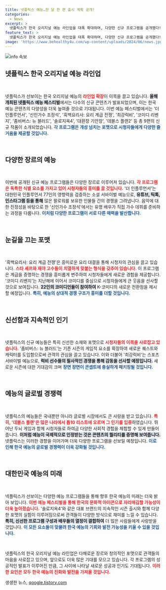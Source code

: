 ```yaml
---
title: 넷플릭스 예능…한 달 한 편 출시 계획 공개!
categories:
  - News
excerpt: >
  넷플릭스가 한국 오리지널 예능 라인업을 대폭 확대하며, 다양한 신규 프로그램을 공개했다! 더 인플루언서부터 최강럭비까지, 기대되는 9편의 라인업을 만나보세요!
feature_text: >
  넷플릭스가 한국 오리지널 예능 라인업을 대폭 확대하며, 다양한 신규 프로그램을 공개했다! 더 인플루언서부터 최강럭비까지, 기대되는 9편의 라인업을 만나보세요!
image: 'https://www.behealthy4u.com/wp-content/uploads/2024/06/news.jpg'
---
```


<p><img src="https://www.behealthy4u.com/wp-content/uploads/2024/06/news.jpg" alt="info 속보" /></p>

<h2 data-ke-size="size26">넷플릭스 한국 오리지널 예능 라인업</h2>

<p data-ke-size="size16">&nbsp;</p>

<p>넷플릭스가 선보이는 한국 오리지널 예능의 <b><span style="color: #ee2323;">라인업 확장</span></b>이 이목을 끌고 있습니다. <b><span style="background-color: #21538527;">올해 개최된 넷플릭스 예능 페스티벌</span></b>에서는 다수의 신규 콘텐츠가 발표되었으며, 이는 한국 예능 콘텐츠의 다양성을 더욱 높여줄 것으로 기대됩니다. 이번 예능 페스티벌에서는 '더 인플루언서', '신인가수 조정석', '흑백요리사: 요리 계급 전쟁', '최강럭비', '코미디 리벤지', '좀비버스: 뉴 블러드', '솔로지옥4', '대환장 기안장', '데블스 플랜2' 등 총 9편의 신규 작품이 소개되었습니다. <b><span style="color: #1a5490;">각 프로그램은 개성 넘치는 포맷으로 시청자들에게 다양한 즐거움을 제공할 것입니다.</span></b> </p>

<p data-ke-size="size16">&nbsp;</p>

<h2 data-ke-size="size26">다양한 장르의 예능</h2>

<p data-ke-size="size16">&nbsp;</p>

<p>이번에 공개된 신규 예능 프로그램들은 다양한 장르로 이루어져 있습니다. <b><span style="color: #ee2323;">각 프로그램은 독특한 식별 요소를 가지고 있어 시청자들의 흥미를 끌 것입니다.</span></b> '더 인플루언서'는 대한민국 인플루언서 77인의 영향력을 검증하는 소셜 서바이벌 예능으로, <b><span style="background-color: #21538527;">유튜브, 틱톡, 인스타그램 등을 통해</span></b> 많은 팔로워를 보유한 인물들 간의 경쟁을 그려냅니다. 음악에 대한 진정성을 바탕으로 한 '신인가수 조정석'에서는 유명 배우가 직접 가수 데뷔를 준비하는 과정을 다룹니다. <b><span style="color: #1a5490;">이처럼 다양한 프로그램이 서로 다른 매력을 발산합니다.</span></b></p>

<p data-ke-size="size16">&nbsp;</p>

<h2 data-ke-size="size26">눈길을 끄는 포맷</h2>

<p data-ke-size="size16">&nbsp;</p>

<p>'흑백요리사: 요리 계급 전쟁'은 흥미로운 요리 대결을 통해 시청자의 관심을 끌고 있습니다. <b><span style="color: #ee2323;">스타 셰프와 재야 고수들이 치열하게 맞붙는 형식을 갖추어 있습니다.</span></b> 이 프로그램은 계급을 증명하는 경쟁을 흥미롭게 변주하여 시청자들에게 새로운 경험을 제공합니다. '코미디 리벤지'는 지난해에 이어서 코미디를 중심으로 시청자들에게 큰 웃음을 선사할 것으로 보여집니다. <b><span style="background-color: #21538527;">22인의 코미디언들이 참여하여</span></b> K-코미디의 새로운 전환점을 제시할 예정입니다. <b><span style="color: #1a5490;">특히, 예능의 상대적 경쟁 구조가 흥미를 더할 것입니다.</span></b></p>

<p data-ke-size="size16">&nbsp;</p>

<h2 data-ke-size="size26">신선함과 지속적인 인기</h2>

<p data-ke-size="size16">&nbsp;</p>

<p>넷플릭스의 신규 예능들은 특히 신선한 소재와 포맷으로 <b><span style="color: #ee2323;">시청자들의 이목을 사로잡고 있습니다.</span></b> '좀비버스: 뉴 블러드'는 기존 시즌의 게임적 요소를 확장하여 새로운 퀘스트와 캐릭터를 도입함으로써 관객의 관심을 끌고 있습니다. 이와 더불어 '최강럭비'는 스포츠 서바이벌 예능으로, <b><span style="background-color: #21538527;">럭비 선수들의 필사적인 경쟁을 통해 감동을 선사할 예정입니다.</span></b> 새로운 시즌에 대한 기대감이 크며 <b><span style="color: #1a5490;">장면 장면이 콘셉트에 충실하게 패키징될 것입니다.</span></b></p>

<p data-ke-size="size16">&nbsp;</p>

<h2 data-ke-size="size26">예능의 글로벌 경쟁력</h2>

<p data-ke-size="size16">&nbsp;</p>

<p>넷플릭스의 예능들은 국내뿐만 아니라 글로벌 시장에서도 큰 사랑을 받고 있습니다. <b><span style="color: #ee2323;">특히, '데블스 플랜'은 많은 나라에서 톱10 리스트에 오르며 그 인기를 입증</span></b>하였습니다. 뛰어난 두뇌 게임과 함께 시청자들로 하여금 다양한 사회적 경험을 체험할 수 있게 만들어 줍니다. <b><span style="background-color: #21538527;">이처럼 예능이 국제적으로 인정받는 것은 콘텐츠의 퀄리티를 증명해 보여줍니다.</span></b> 넷플릭스는 이러한 경향을 이어가며 더욱 다양한 프로그램을 선보일 예정입니다. <b><span style="color: #1a5490;">이로 인해 한국 예능의 글로벌 경쟁력이 더욱 강화될 것입니다.</span></b></p>

<p data-ke-size="size16">&nbsp;</p>

<h2 data-ke-size="size26">대한민국 예능의 미래</h2>

<p data-ke-size="size16">&nbsp;</p>

<p>넥플릭스가 선보이는 다양한 예능 프로그램들을 통해 향후 한국 예능의 미래는 더욱 밝아 보입니다. <b><span style="color: #ee2323;">이번 예능 페스티벌을 통해 한국의 문화적 아이콘으로 자리매김할 가능성이 더욱 높아졌습니다.</span></b> '솔로지옥4'와 같은 대표 브랜드의 지속적인 시즌 출시와 함께 다양한 포맷의 실험이 이루어짐으로써 관객들이 다양한 방식으로 재미를 느낄 수 있습니다. <b><span style="background-color: #21538527;">특히, 신선한 프로그램 구성과 배우들의 열정이 결합하여</span></b> 더 많은 사람들에게 사랑받을 것입니다. <b><span style="color: #1a5490;">이 모든 요소들이 맞물려 한국 예능의 기회와 발전 가능성을 키울 수 있을 것입니다.</span></b></p>

<p data-ke-size="size16">&nbsp;</p>

<p>넷플릭스의 한국 오리지널 예능 라인업은 다채로운 장르와 창의적인 포맷으로 관객들의 마음을 사로잡고 있으며, 앞으로도 더욱 많은 기대를 모으고 있습니다. 각 프로그램의 성공적인 발표가 이루어진 만큼, 그 사이에 나타날 새로운 성공과 인기도 기대됩니다. <b><span style="color: #ee2323;">이러한 요인은 모두 한국 예능의 진화와 발전을 가져올 것입니다.</span></b></p>
생생한 뉴스, <a href="https://qoogle.tistory.com" rel="dofollow">qoogle.tistory.com</a>


